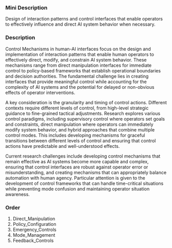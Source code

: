 ### Mini Description

Design of interaction patterns and control interfaces that enable operators to effectively influence and direct AI system behavior when necessary.

### Description

Control Mechanisms in human-AI interfaces focus on the design and implementation of interaction patterns that enable human operators to effectively direct, modify, and constrain AI system behavior. These mechanisms range from direct manipulation interfaces for immediate control to policy-based frameworks that establish operational boundaries and decision authorities. The fundamental challenge lies in creating interfaces that provide meaningful control while accounting for the complexity of AI systems and the potential for delayed or non-obvious effects of operator interventions.

A key consideration is the granularity and timing of control actions. Different contexts require different levels of control, from high-level strategic guidance to fine-grained tactical adjustments. Research explores various control paradigms, including supervisory control where operators set goals and constraints, direct manipulation where operators can immediately modify system behavior, and hybrid approaches that combine multiple control modes. This includes developing mechanisms for graceful transitions between different levels of control and ensuring that control actions have predictable and well-understood effects.

Current research challenges include developing control mechanisms that remain effective as AI systems become more capable and complex, ensuring that control interfaces are robust against operator error or misunderstanding, and creating mechanisms that can appropriately balance automation with human agency. Particular attention is given to the development of control frameworks that can handle time-critical situations while preventing mode confusion and maintaining operator situation awareness.

### Order

1. Direct_Manipulation
2. Policy_Configuration
3. Emergency_Controls
4. Mode_Management
5. Feedback_Controls
